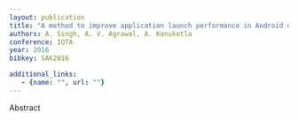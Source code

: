 ```yaml
---
layout: publication
title: "A method to improve application launch performance in Android devices"
authors: A. Singh, A. V. Agrawal, A. Kanukotla
conference: IOTA
year: 2016
bibkey: SAK2016

additional_links:
   - {name: "", url: ""}
---
```

Abstract
